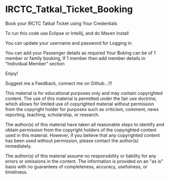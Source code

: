 # IRCTC_Tatkal_Ticket_Booking
Book your IRCTC Tatkal Ticket using Your Credentials

To run this code use Eclipse or Intellij, and do Maven Install


You can update your username and password for Logging in

You can add your Passenger details as required
Your Boking can be of 1 member or family booking, If 1 member then add member details in "Individual Member" section




Enjoy!



Suggest me a Feedback, connect me on Github...!!!




This material is for educational purposes only and may contain copyrighted content. The use of this material is permitted under the fair use doctrine, which allows for limited use of copyrighted material without permission from the copyright holder for purposes such as criticism, comment, news reporting, teaching, scholarship, or research.

The author(s) of this material have taken all reasonable steps to identify and obtain permission from the copyright holders of the copyrighted content used in this material. However, if you believe that any copyrighted content has been used without permission, please contact the author(s) immediately.

The author(s) of this material assume no responsibility or liability for any errors or omissions in the content. The information is provided on an "as is" basis with no guarantees of completeness, accuracy, usefulness, or timeliness.
